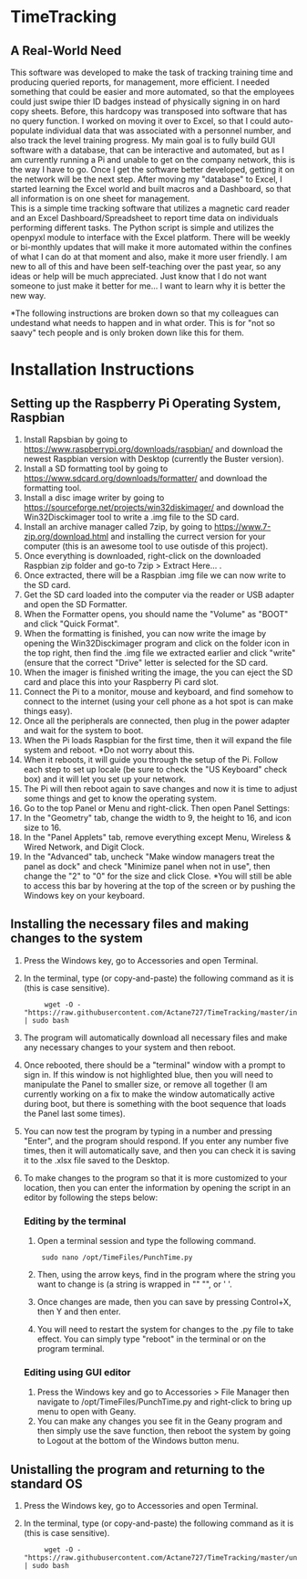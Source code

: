 # TimeTracking

## A Real-World Need
This software was developed to make the task of tracking training time and producing queried reports, for management, more efficient.  I needed something that could be easier and more automated, so that the employees could just swipe thier ID badges instead of physically signing in on hard copy sheets.  Before, this hardcopy was transposed into software that has no query function.  I worked on moving it over to Excel, so that I could auto-populate individual data that was associated with a personnel number, and also track the level training progress.  My main goal is to fully build GUI software with a database, that can be interactive and automated, but as I am currently running a Pi and unable to get on the company network, this is the way I have to go. Once I get the software better developed, getting it on the network will be the next step. After moving my "database" to Excel, I started learning the Excel world and built macros and a Dashboard, so that all information is on one sheet for management.  
This is a simple time tracking software that utilizes a magnetic card reader and an Excel Dashboard/Spreadsheet to report time data on individuals performing different tasks.  The Python script is simple and utilizes the openpyxl module to interface with the Excel platform.
There will be weekly or bi-monthly updates that will make it more automated within the confines of what I can do at that moment and also, make it more user friendly.
I am new to all of this and have been self-teaching over the past year, so any ideas or help will be much appreciated.  Just know that I do not want someone to just make it better for me... I want to learn why it is better the new way.

*The following instructions are broken down so that my colleagues can undestand what needs to happen and in what order.  This is for "not so saavy" tech people and is only broken down like this for them.

# Installation Instructions

## Setting up the Raspberry Pi Operating System, Raspbian

1. Install Rapsbian by going to https://www.raspberrypi.org/downloads/raspbian/ and download the newest Raspbian version with Desktop (currently the Buster version).
2. Install a SD formatting tool by going to https://www.sdcard.org/downloads/formatter/ and download the formatting tool.
3. Install a disc image writer by going to https://sourceforge.net/projects/win32diskimager/ and download the Win32Disckimager tool to write a .img file to the SD card.
4. Install an archive manager called 7zip, by going to https://www.7-zip.org/download.html and installing the currect version for your computer (this is an awesome tool to use outisde of this project).
5. Once everything is downloaded, right-click on the downloaded Raspbian zip folder and go-to 7zip > Extract Here... .
6. Once extracted, there will be a Raspbian .img file we can now write to the SD card.
7. Get the SD card loaded into the computer via the reader or USB adapter and open the SD Formatter.
8. When the Formatter opens, you should name the "Volume" as "BOOT" and click "Quick Format".
9. When the formatting is finished, you can now write the image by opening the Win32Disckimager program and click on the folder icon in the top right, then find the .img file we extracted earlier and click "write" (ensure that the correct "Drive" letter is selected for the SD card.
9. When the imager is finished writing the image, the you can eject the SD card and place this into your Raspberry Pi card slot.
10. Connect the Pi to a monitor, mouse and keyboard, and find somehow to connect to the internet (using your cell phone as a hot spot is can make things easy).
11. Once all the peripherals are connected, then plug in the power adapter and wait for the system to boot.
12. When the Pi loads Raspbian for the first time, then it will expand the file  system and reboot.	*Do not worry about this.
13. When it reboots, it will guide you through the setup of the Pi.  Follow each step to set up locale (be sure to check the "US Keyboard" check box) and it will let you set up your network.
14. The Pi will then reboot again to save changes and now it is time to adjust some things and get to know the operating system.
15. Go to the top Panel or Menu and right-click.  Then open Panel Settings:
16. In the "Geometry" tab, change the width to 9, the height to 16, and icon size to 16.
17. In the "Panel Applets" tab, remove everything except Menu, Wireless & Wired Network, and Digit Clock.
18. In the "Advanced" tab, uncheck "Make window managers treat the panel as dock" and check "Minimize panel when not in use", then change the "2" to "0" for the size and click Close. *You will still be able to access this bar by hovering at the top of the screen or by pushing the Windows key on your keyboard.

## Installing the necessary files and making changes to the system

1. Press the Windows key, go to Accessories and open Terminal.
2. In the terminal, type (or copy-and-paste) the following command as it is (this is case sensitive).

			wget -O - "https://raw.githubusercontent.com/Actane727/TimeTracking/master/install.sh" | sudo bash
			
3. The program will automatically download all necessary files and make any necessary changes to your system and then reboot.
4. Once rebooted, there should be a "terminal" window with a prompt to sign in.  If this window is not highlighted blue, then you will need to manipulate the Panel to smaller size, or remove all together (I am currently working on a fix to make the window automatically active during boot, but there is something with the boot sequence that loads the Panel last some times).
5. You can now test the program by typing in a number and pressing "Enter", and the program should respond.  If you enter any number five times, then it will automatically save, and then you can check it is saving it to the .xlsx file saved to the Desktop.
6. To make changes to the program so that it is more customized to your location, then you can enter the information by opening the script in an editor by following the steps below:
	
	### Editing by the terminal
	1. Open a terminal session and type the following command.
			
			sudo nano /opt/TimeFiles/PunchTime.py
			
	2. Then, using the arrow keys, find in the program where the string you want to change is (a string is wrapped in "" "", or ' '.
	3. Once changes are made, then you can save by pressing Control+X, then Y and then enter.
	4. You will need to restart the system for changes to the .py file to take effect. You can simply type "reboot" in the terminal or on the program terminal.
	
	### Editing using GUI editor
	1. Press the Windows key and go to Accessories > File Manager then navigate to /opt/TimeFiles/PunchTime.py and right-click to bring up menu to open with Geany.
	2. You can make any changes you see fit in the Geany program and then simply use the save function, then reboot the system by going to Logout at the bottom of the Windows button menu.

## Unistalling the program and returning to the standard OS
1. Press the Windows key, go to Accessories and open Terminal.
2. In the terminal, type (or copy-and-paste) the following command as it is (this is case sensitive).

			wget -O - "https://raw.githubusercontent.com/Actane727/TimeTracking/master/uninstall.sh" | sudo bash	
